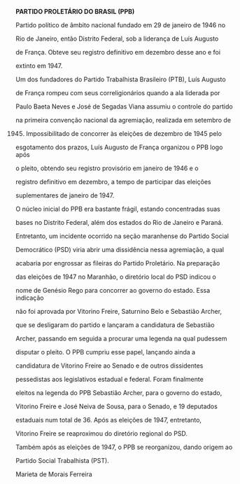 **PARTIDO PROLETÁRIO DO BRASIL (PPB)**



Partido político de âmbito nacional fundado em 29 de janeiro de 1946 no

Rio de Janeiro, então Distrito Federal, sob a liderança de Luís Augusto

de França. Obteve seu registro definitivo em dezembro desse ano e foi

extinto em 1947.



Um dos fundadores do Partido Trabalhista Brasileiro (PTB), Luís Augusto

de França rompeu com seus correligionários quando a ala liderada por

Paulo Baeta Neves e José de Segadas Viana assumiu o controle do partido

na primeira convenção nacional da agremiação, realizada em setembro de

1945. Impossibilitado de concorrer às eleições de dezembro de 1945 pelo

esgotamento dos prazos, Luís Augusto de França organizou o PPB logo após

o pleito, obtendo seu registro provisório em janeiro de 1946 e o

registro definitivo em dezembro, a tempo de participar das eleições

suplementares de janeiro de 1947.



O núcleo inicial do PPB era bastante frágil, estando concentradas suas

bases no Distrito Federal, além dos estados do Rio de Janeiro e Paraná.

Entretanto, um incidente ocorrido na seção maranhense do Partido Social

Democrático (PSD) viria abrir uma dissidência nessa agremiação, a qual

acabaria por engrossar as fileiras do Partido Proletário. Na preparação

das eleições de 1947 no Maranhão, o diretório local do PSD indicou o

nome de Genésio Rego para concorrer ao governo do estado. Essa indicação

não foi aprovada por Vitorino Freire, Saturnino Belo e Sebastião Archer,

que se desligaram do partido e lançaram a candidatura de Sebastião

Archer, passando em seguida a procurar uma legenda na qual pudessem

disputar o pleito. O PPB cumpriu esse papel, lançando ainda a

candidatura de Vitorino Freire ao Senado e de outros dissidentes

pessedistas aos legislativos estadual e federal. Foram finalmente

eleitos na legenda do PPB Sebastião Archer, para o governo do estado,

Vitorino Freire e José Neiva de Sousa, para o Senado, e 19 deputados

estaduais num total de 36. Após as eleições de 1947, entretanto,

Vitorino Freire se reaproximou do diretório regional do PSD.



Também após as eleições de 1947, o PPB se reorganizou, dando origem ao

Partido Social Trabalhista (PST).



Marieta de Morais Ferreira



